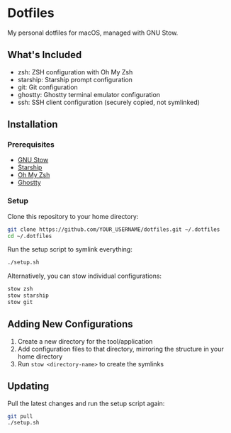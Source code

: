 # Dotfiles

My personal dotfiles for macOS, managed with GNU Stow.

## What's Included

- zsh: ZSH configuration with Oh My Zsh
- starship: Starship prompt configuration
- git: Git configuration
- ghostty: Ghostty terminal emulator configuration
- ssh: SSH client configuration (securely copied, not symlinked)

## Installation

### Prerequisites

- [GNU Stow](https://www.gnu.org/software/stow/)
- [Starship](https://starship.rs/)
- [Oh My Zsh](https://ohmyz.sh/)
- [Ghostty](https://mitchellh.com/ghostty)

### Setup

Clone this repository to your home directory:

```bash
git clone https://github.com/YOUR_USERNAME/dotfiles.git ~/.dotfiles
cd ~/.dotfiles
```

Run the setup script to symlink everything:

```bash
./setup.sh
```

Alternatively, you can stow individual configurations:

```bash
stow zsh
stow starship
stow git
```

## Adding New Configurations

1. Create a new directory for the tool/application
2. Add configuration files to that directory, mirroring the structure in your home directory
3. Run `stow <directory-name>` to create the symlinks

## Updating

Pull the latest changes and run the setup script again:

```bash
git pull
./setup.sh
``` 